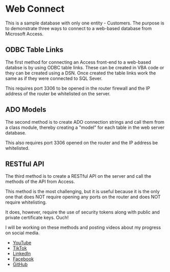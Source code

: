 # Web Connect
This is a sample database with only one entity - Customers.
The purpose is to demonstrate three ways to connect to a web-based database from Microsoft Access.

## ODBC Table Links
The first method for connecting an Access front-end to a web-based databse is by using ODBC table links.
These can be created in VBA code or they can be created using a DSN. Once created the table links work
the same as if they were connected to SQL Sever.

This requires port 3306 to be opened in the router firewall 
and the IP address of the router be whitelisted on the server.

## ADO Models
The second method is to create ADO connection strings and call them from a class module, thereby creating
a "model" for each table in the web server database.

This also requires port 3306 opened on the router and the IP address be whitelisted.

## RESTful API
The third method is to create a RESTful API on the server and call the methods of the API from Access.

This method is the most challenging, but it is useful because it is the only one that does NOT require
opening any ports on the router and does NOT require whitelisting.

It does, however, require the use of security tokens along with public and private certificate keys. Ouch!

I will be working on these methods and posting videos about my progress on social media.

* [YouTube](https://www.youtube.com/@prodbdevelopers)
* [TikTok](https://www.tiktok.com/@prodbdevelopers)
* [LinkedIn](https://www.linkedin.com/company/prodbdevelopers)
* [Facebook](https://www.facebook.com/prodbdevelopers)
* [GitHub](https://github.com/johnosmond)